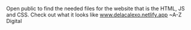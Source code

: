 Open public to find the needed files for the website that is the HTML, JS and CSS.
Check out what it looks like www.delacalexo.netlify.app
~A-Z Digital
